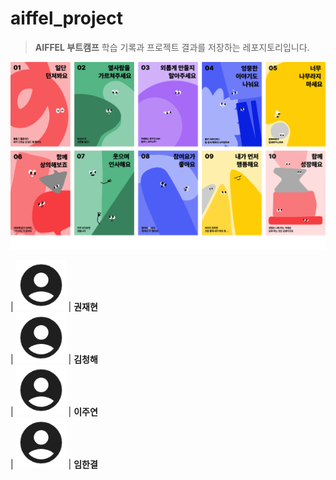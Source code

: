 # aiffel_project

> **AIFFEL 부트캠프** 학습 기록과 프로젝트 결과를 저장하는 레포지토리입니다.

![](./image/AIFFEL_10.png)

| <img src="./image/account_circle.png" width=80> | **권재현**  
| <img src="./image/account_circle.png" width=80> | **김청해**  
| <img src="./image/account_circle.png" width=80> | **이주연**  
| <img src="./image/account_circle.png" width=80> | **임한결**  